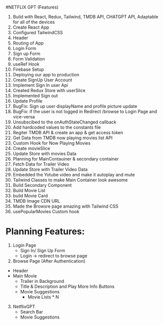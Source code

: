 #NETFLIX GPT (Features)

1. Build with React, Redux, Tailwind, TMDB API, CHATGPT API, Adaptable for all of the devices
2. Create React App
3. Configured TailwindCSS
4. Header
5. Routing of App
6. Login Form
7. Sign up Form
8. Form Validation
9. useRef Hook
10. Firebase Setup
11. Deploying our app to production
12. Create SignUp User Account
13. Implement Sign In user Api
14. Created Redux Store with userSlice
15. Implemented Sign out
16. Update Profile
17. BugFix: Sign up user displayName and profile picture update
18. BugFix: if the user is not logged in Redirect /browse to Login Page and vice-versa
19. Unsubscibed to the onAuthStateChanged callback
20. Add hardcoded values to the constants file
21. Regiter TMDB API & create an app & get access token
22. Get Data from TMDB now playing movies list API
23. Custom Hook for Now Playing Movies
24. Create movieSlice
25. Update Store with movies Data
26. Planning for MainContauiner & secondary container
27. Fetch Data for Trailer Video
28. Update Store with Trailer Video Data
29. Embedded the Yotube video and make it autoplay and mute
30. Tailwind Classes to make Main Container look awesome
31. Build Secondary Component
32. Build Movie List
33. build Movie Card
34. TMDB Image CDN URL
35. Made the Browsre page amazing with Tailwind CSS
36. usePopularMovies Custom hook

# Planning Features:

1. Login Page
   - Sign In/ Sign Up Form
   - Login -> redirect to browse page
2. Browse Page (After Authentication)

- Header
- Main Movie
  - Trailer in Background
  - Title & Description and Play More Info Buttons
  - Movie Suggestions
    - Movie Lists \* N

3. NetflixGPT
   - Search Bar
   - Movie Suggestions
